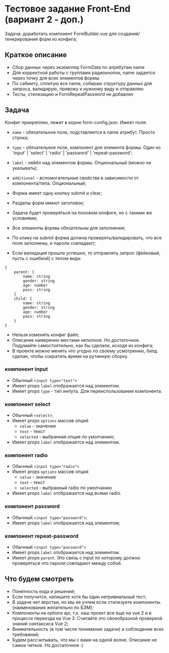 # Тестовое задание Front-End (вариант 2 - доп.)

Задача: доработать компонент FormBuilder.vue для создания/генерирования форм из конфига;
## Краткое описание 
- Сбор данных через экземпляр FormData по атрибутам name
- Для корректной работы с группами радиокнопок, name задается через точку для всех элементов формы
- По сабмиту, сплитую все name, собираю структуру данных для запроса, валидирую, привожу к нужному виду и отправляю
- Тесты, стилизацию и FormRepeatPassword не добавлял

## Задача
Конфиг прикреплен, лежит в корне form-config.json. Имеет поля:
- `name` - обязательное поле, подставляется в name атрибут. Просто строка;
- `type` - обязательное поле, компонент для элемента формы. Один из 'input' | 'select' | 'radio' | 'password' | 'repeat-password';
- `label` - лейбл над элементом формы. Опциональный (можно не указывать);
- `additional` - вспомогательные свойства в зависимости от компонента/типа. Опциональный;

- Форма имеет одну кнопку submit и clear;
- Разделы форм имеют заголовок;
- Задача будет проверяться на похожем конфиге, но с такими же условиями;
- Все элементы формы обязательны для заполнения;
- По клику на submit форма должна проверять/валидировать, что все поля заполнены, и пароли совпадают; 
- Если валидация прошла успешно, то отправлять запрос (фейковый, пусть с ошибкой) с телом вида:
```
{
    parent: {
        name: string
        gender: string
        age: number
        pass: string
    }
    child: {
        name: string
        gender: string
        age: number
        pass: string
    }
}
```
- Нельзя изменять конфиг файл;
- Описание намеренно местами неполное. Но достаточное. Подумайте самостоятельно, как бы сделали, исходя из конфига;
- В проекте можно менять что угодно по своему усмотрению, билд сделан, чтобы сократить время на рутинную сборку.

### компонент input
- Обычный `<input type="text">`
- Имеет props `label` отображается над элементом.
- Имеет props `type` - тип инпута. Для переиспользования компонента.

### компонент select
- Обычный `<select>`;
- Имеет props `options` массив опций
    - `value` - значение
    - `text` - текст
    - `selected` - выбранная опция по умолчанию;
- Имеет props `label` отображается над элементом.

### компонент radio
- Обычный `<input type="radio">`
- Имеет props `options` массив опций
    - `value` - значение
    - `text` - текст
    - `selected` - выбранный radio по умолчанию
- Имеет props `label` отображается над всеми radio.

### компонент password
- Обычный `<input type="password">`;
- Имеет props `label` отображается над элементом;

### компонент repeat-password
- Обычный `<input type="password">`
- Имеет props `label` отображается над элементом.
- Имеет props `parent`. Это связь с input по которому должно проверяться что пароли совпадают между собой.

## Что будем смотреть
- Понятность кода и решений;
- Если получится, напишите хотя бы один нетривиальный тест;
- В задаче нет верстки, но мы ее учтем если стилизуете компоненты. (наименования желательно по БЭМ);
- Компоненты на options api, т.к. наш проект все еще на vue 2 и в процессе переезда на Vue 3. Считайте это своеобразной проверкой знаний синтаксиса Vue 2;
- Внимательность (в том числе понимание задачи) и соблюдение всех требований;
- Будем рассчитывать, что мы с вами на одной волне. Описание не самое четкое. Но достаточное :)
